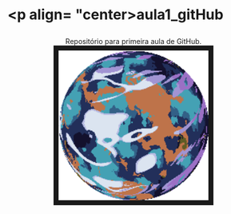 # <p align= "center>aula1_gitHub</p>
<center>Repositório para primeira aula de GitHub.</center>



<div align="center"><img controls autoplay src="./1739591070.gif" 
alt="" width="300" height="300" border="10" /></div>

